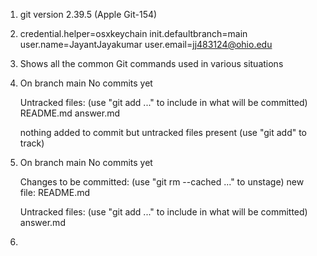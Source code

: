 1) git version 2.39.5 (Apple Git-154)
2) credential.helper=osxkeychain
    init.defaultbranch=main
    user.name=JayantJayakumar
    user.email=jj483124@ohio.edu
3) Shows all the common Git commands used in various situations
4) On branch main
    No commits yet

    Untracked files:
    (use "git add <file>..." to include in what will be committed)
        README.md
        answer.md

    nothing added to commit but untracked files present (use "git add" to track)
5) On branch main
    No commits yet

    Changes to be committed:
    (use "git rm --cached <file>..." to unstage)
        new file:   README.md

    Untracked files:
    (use "git add <file>..." to include in what will be committed)
        answer.md
6) 